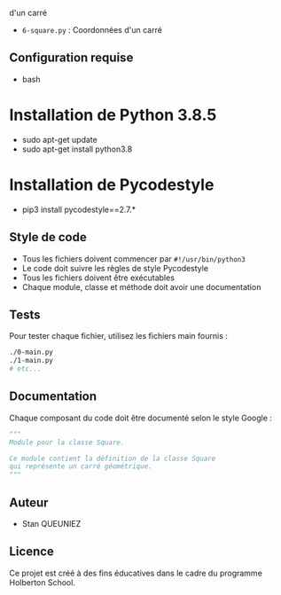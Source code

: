  d'un carré
 * `6-square.py` : Coordonnées d'un carré

## Configuration requise
- bash

# Installation de Python 3.8.5
- sudo apt-get update
- sudo apt-get install python3.8

# Installation de Pycodestyle

- pip3 install pycodestyle==2.7.*


## Style de code
* Tous les fichiers doivent commencer par `#!/usr/bin/python3`
* Le code doit suivre les règles de style Pycodestyle
* Tous les fichiers doivent être exécutables
* Chaque module, classe et méthode doit avoir une documentation

## Tests
Pour tester chaque fichier, utilisez les fichiers main fournis :
```bash
./0-main.py
./1-main.py
# etc...
```

## Documentation
Chaque composant du code doit être documenté selon le style Google :
```python
"""
Module pour la classe Square.

Ce module contient la définition de la classe Square
qui représente un carré géométrique.
"""
```

## Auteur
- Stan QUEUNIEZ

## Licence
Ce projet est créé à des fins éducatives dans le cadre du programme Holberton School.
